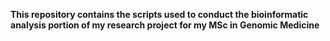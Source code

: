 **This repository contains the scripts used to conduct the bioinformatic analysis portion of my research project for my MSc in Genomic Medicine**
